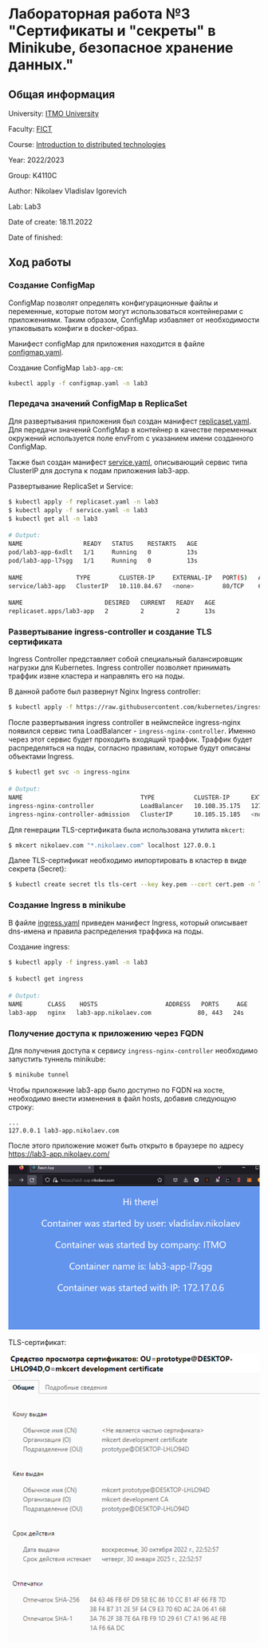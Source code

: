 # Лабораторная работа №3 "Сертификаты и "секреты" в Minikube, безопасное хранение данных."

## Общая информация

University: [ITMO University](https://itmo.ru/ru/)

Faculty: [FICT](https://fict.itmo.ru)

Course: [Introduction to distributed technologies](https://github.com/itmo-ict-faculty/introduction-to-distributed-technologies)

Year: 2022/2023

Group: K4110C

Author: Nikolaev Vladislav Igorevich

Lab: Lab3

Date of create: 18.11.2022

Date of finished:

## Ход работы

### Создание ConfigMap

ConfigMap позволят определять конфигурационные файлы и переменные, которые потом могут использоваться контейнерами с приложениями. Таким образом, ConfigMap избавляет от необходимости упаковывать конфиги в docker-образ.

Манифест configMap для приложения находится в файле [configmap.yaml](configmap.yaml).

Создание ConfigMap `lab3-app-cm`:

```bash
kubectl apply -f configmap.yaml -n lab3
```

### Передача значений ConfigMap в ReplicaSet

Для развертывания приложения был создан манифест [replicaset.yaml](replicaset.yaml). Для передачи значений ConfigMap в контейнер в качестве переменных окружений используется поле envFrom с указанием имени созданного ConfigMap.

Также был создан манифест [service.yaml](service.yaml), описывающий сервис типа ClusterIP для доступа к подам приложения lab3-app.

Развертывание ReplicaSet и Service:
```bash
$ kubectl apply -f replicaset.yaml -n lab3
$ kubectl apply -f service.yaml -n lab3
$ kubectl get all -n lab3

# Output:
NAME                 READY   STATUS    RESTARTS   AGE
pod/lab3-app-6xdlt   1/1     Running   0          13s
pod/lab3-app-l7sgg   1/1     Running   0          13s

NAME               TYPE        CLUSTER-IP     EXTERNAL-IP   PORT(S)   AGE
service/lab3-app   ClusterIP   10.110.84.67   <none>        80/TCP    6s

NAME                       DESIRED   CURRENT   READY   AGE
replicaset.apps/lab3-app   2         2         2       13s
```

### Развертывание ingress-controller и создание TLS сертификата

Ingress Controller представляет собой специальный балансировщик нагрузки для Kubernetes. Ingress controller позволяет принимать траффик извне кластера и направлять его на поды.

В данной работе был развернут Nginx Ingress controller:

```bash
$ kubectl apply -f https://raw.githubusercontent.com/kubernetes/ingress-nginx/controller-v1.0.0/deploy/static/provider/cloud/deploy.yaml
```

После развертывания ingress controller в неймспейсе ingress-nginx появился сервис типа LoadBalancer - `ingress-nginx-controller`. Именно через этот сервис будет проходить входящий траффик. Траффик будет распределяться на поды, согласно правилам, которые будут описаны объектами Ingress.

```bash
$ kubectl get svc -n ingress-nginx

# Output:
NAME                                 TYPE           CLUSTER-IP      EXTERNAL-IP   PORT(S)                      AGE
ingress-nginx-controller             LoadBalancer   10.108.35.175   127.0.0.1     80:32669/TCP,443:30301/TCP   16s
ingress-nginx-controller-admission   ClusterIP      10.105.15.185   <none>        443/TCP                      16s
```

Для генерации TLS-сертификата была использована утилита `mkcert`:

```bash
$ mkcert nikolaev.com "*.nikolaev.com" localhost 127.0.0.1
```

Далее TLS-сертификат необходимо импортировать в кластер в виде секрета (Secret):

```bash
$ kubectl create secret tls tls-cert --key key.pem --cert cert.pem -n lab3
```

### Создание Ingress в minikube

В файле [ingress.yaml](ingress.yaml) приведен манифест Ingress, который описывает dns-имена и правила распределения траффика на поды.

Создание ingress:
```bash
$ kubectl apply -f ingress.yaml -n lab3

$ kubectl get ingress

# Output:
NAME       CLASS    HOSTS                   ADDRESS   PORTS     AGE
lab3-app   nginx   lab3-app.nikolaev.com             80, 443   24s
```


### Получение доступа к приложению через FQDN

Для получения доступа к сервису `ingress-nginx-controller` необходимо запустить туннель minikube:

```bash
$ minikube tunnel
```

Чтобы приложение lab3-app было доступно по FQDN на хосте, необходимо внести изменения в файл hosts, добавив следующую строку:

```
...
127.0.0.1 lab3-app.nikolaev.com
```

После этого приложение может быть открыто в браузере по адресу https://lab3-app.nikolaev.com/

<img src="img/res.PNG" alt="drawing" width="600"/>

TLS-сертификат:

<img src="img/sert.PNG" alt="drawing" width="600"/>
